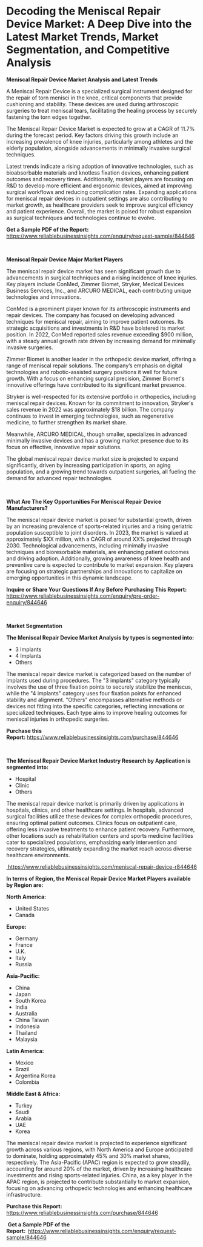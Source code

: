 <p><h1>Decoding the Meniscal Repair Device Market: A Deep Dive into the Latest Market Trends, Market Segmentation, and Competitive Analysis</h1></p><p><strong>Meniscal Repair Device Market Analysis and Latest Trends</strong></p>
<p><p>A Meniscal Repair Device is a specialized surgical instrument designed for the repair of torn menisci in the knee, critical components that provide cushioning and stability. These devices are used during arthroscopic surgeries to treat meniscal tears, facilitating the healing process by securely fastening the torn edges together.</p><p>The Meniscal Repair Device Market is expected to grow at a CAGR of 11.7% during the forecast period. Key factors driving this growth include an increasing prevalence of knee injuries, particularly among athletes and the elderly population, alongside advancements in minimally invasive surgical techniques. </p><p>Latest trends indicate a rising adoption of innovative technologies, such as bioabsorbable materials and knotless fixation devices, enhancing patient outcomes and recovery times. Additionally, market players are focusing on R&D to develop more efficient and ergonomic devices, aimed at improving surgical workflows and reducing complication rates. Expanding applications for meniscal repair devices in outpatient settings are also contributing to market growth, as healthcare providers seek to improve surgical efficiency and patient experience. Overall, the market is poised for robust expansion as surgical techniques and technologies continue to evolve.</p></p>
<p><strong>Get a Sample PDF of the Report:&nbsp;</strong> <a href="https://www.reliablebusinessinsights.com/enquiry/request-sample/844646?utm_campaign=2290&utm_medium=2&utm_source=Github&utm_content=ia&utm_term=13042025&utm_id=meniscal-repair-device">https://www.reliablebusinessinsights.com/enquiry/request-sample/844646</a></p>
<p>&nbsp;</p>
<p><strong>Meniscal Repair Device Major Market Players</strong></p>
<p><p>The meniscal repair device market has seen significant growth due to advancements in surgical techniques and a rising incidence of knee injuries. Key players include ConMed, Zimmer Biomet, Stryker, Medical Devices Business Services, Inc., and ARCURO MEDICAL, each contributing unique technologies and innovations.</p><p>ConMed is a prominent player known for its arthroscopic instruments and repair devices. The company has focused on developing advanced techniques for meniscal repair, aiming to improve patient outcomes. Its strategic acquisitions and investments in R&D have bolstered its market position. In 2022, ConMed reported sales revenue exceeding $900 million, with a steady annual growth rate driven by increasing demand for minimally invasive surgeries.</p><p>Zimmer Biomet is another leader in the orthopedic device market, offering a range of meniscal repair solutions. The company’s emphasis on digital technologies and robotic-assisted surgery positions it well for future growth. With a focus on enhancing surgical precision, Zimmer Biomet's innovative offerings have contributed to its significant market presence.</p><p>Stryker is well-respected for its extensive portfolio in orthopedics, including meniscal repair devices. Known for its commitment to innovation, Stryker's sales revenue in 2022 was approximately $18 billion. The company continues to invest in emerging technologies, such as regenerative medicine, to further strengthen its market share.</p><p>Meanwhile, ARCURO MEDICAL, though smaller, specializes in advanced minimally invasive devices and has a growing market presence due to its focus on effective, innovative repair solutions.</p><p>The global meniscal repair device market size is projected to expand significantly, driven by increasing participation in sports, an aging population, and a growing trend towards outpatient surgeries, all fueling the demand for advanced repair technologies.</p></p>
<p>&nbsp;</p>
<p><strong>What Are The Key Opportunities For Meniscal Repair Device Manufacturers?</strong></p>
<p><p>The meniscal repair device market is poised for substantial growth, driven by an increasing prevalence of sports-related injuries and a rising geriatric population susceptible to joint disorders. In 2023, the market is valued at approximately $XX million, with a CAGR of around XX% projected through 2030. Technological advancements, including minimally invasive techniques and bioresorbable materials, are enhancing patient outcomes and driving adoption. Additionally, growing awareness of knee health and preventive care is expected to contribute to market expansion. Key players are focusing on strategic partnerships and innovations to capitalize on emerging opportunities in this dynamic landscape.</p></p>
<p><strong>Inquire or Share Your Questions If Any Before Purchasing This Report:</strong> <a href="https://www.reliablebusinessinsights.com/enquiry/pre-order-enquiry/844646?utm_campaign=2290&utm_medium=2&utm_source=Github&utm_content=ia&utm_term=13042025&utm_id=meniscal-repair-device">https://www.reliablebusinessinsights.com/enquiry/pre-order-enquiry/844646</a></p>
<p>&nbsp;</p>
<p><strong>Market Segmentation</strong></p>
<p><strong>The Meniscal Repair Device Market Analysis by types is segmented into:</strong></p>
<p><ul><li>3 Implants</li><li>4 Implants</li><li>Others</li></ul></p>
<p><p>The meniscal repair device market is categorized based on the number of implants used during procedures. The "3 implants" category typically involves the use of three fixation points to securely stabilize the meniscus, while the "4 implants" category uses four fixation points for enhanced stability and alignment. "Others" encompasses alternative methods or devices not fitting into the specific categories, reflecting innovations or specialized techniques. Each type aims to improve healing outcomes for meniscal injuries in orthopedic surgeries.</p></p>
<p><strong>Purchase this Report:&nbsp;</strong><a href="https://www.reliablebusinessinsights.com/purchase/844646?utm_campaign=2290&utm_medium=2&utm_source=Github&utm_content=ia&utm_term=13042025&utm_id=meniscal-repair-device">https://www.reliablebusinessinsights.com/purchase/844646</a></p>
<p>&nbsp;</p>
<p><strong>The Meniscal Repair Device Market Industry Research by Application is segmented into:</strong></p>
<p><ul><li>Hospital</li><li>Clinic</li><li>Others</li></ul></p>
<p><p>The meniscal repair device market is primarily driven by applications in hospitals, clinics, and other healthcare settings. In hospitals, advanced surgical facilities utilize these devices for complex orthopedic procedures, ensuring optimal patient outcomes. Clinics focus on outpatient care, offering less invasive treatments to enhance patient recovery. Furthermore, other locations such as rehabilitation centers and sports medicine facilities cater to specialized populations, emphasizing early intervention and recovery strategies, ultimately expanding the market reach across diverse healthcare environments.</p></p>
<p><a href="https://www.reliablebusinessinsights.com/meniscal-repair-device-r844646?utm_campaign=2290&utm_medium=2&utm_source=Github&utm_content=ia&utm_term=13042025&utm_id=meniscal-repair-device">&nbsp;https://www.reliablebusinessinsights.com/meniscal-repair-device-r844646</a></p>
<p><strong>In terms of Region, the Meniscal Repair Device Market Players available by Region are:</strong></p>
<p>
    <p> <strong> North America: </strong>
        <ul>
            <li>United States</li>
            <li>Canada</li>
        </ul>
        </p> 
    <p> <strong> Europe: </strong>
        <ul>
            <li>Germany</li>
            <li>France</li>
            <li>U.K.</li>
            <li>Italy</li>
            <li>Russia</li>
        </ul>
        </p> 
    <p> <strong> Asia-Pacific: </strong>
        <ul>
            <li>China</li>
            <li>Japan</li>
            <li>South Korea</li>
            <li>India</li>
            <li>Australia</li>
            <li>China Taiwan</li>
            <li>Indonesia</li>
            <li>Thailand</li>
            <li>Malaysia</li>
        </ul>
        </p> 
    <p> <strong> Latin America: </strong>
        <ul>
            <li>Mexico</li>
            <li>Brazil</li>
            <li>Argentina Korea</li>
            <li>Colombia</li>
        </ul>
        </p> 
    <p> <strong> Middle East & Africa: </strong>
        <ul>
            <li>Turkey</li>
            <li>Saudi</li>
            <li>Arabia</li>
            <li>UAE</li>
            <li>Korea</li>
        </ul>
    </p>
    </p>
<p><p>The meniscal repair device market is projected to experience significant growth across various regions, with North America and Europe anticipated to dominate, holding approximately 45% and 30% market shares, respectively. The Asia-Pacific (APAC) region is expected to grow steadily, accounting for around 20% of the market, driven by increasing healthcare investments and rising sports-related injuries. China, as a key player in the APAC region, is projected to contribute substantially to market expansion, focusing on advancing orthopedic technologies and enhancing healthcare infrastructure.</p></p>
<p><strong>Purchase this Report: </strong><a href="https://www.reliablebusinessinsights.com/purchase/844646?utm_campaign=2290&utm_medium=2&utm_source=Github&utm_content=ia&utm_term=13042025&utm_id=meniscal-repair-device">https://www.reliablebusinessinsights.com/purchase/844646</a></p>
<p>&nbsp;<strong>Get a Sample PDF of the Report:&nbsp;&nbsp;</strong><a href="https://www.reliablebusinessinsights.com/enquiry/request-sample/844646?utm_campaign=2290&utm_medium=2&utm_source=Github&utm_content=ia&utm_term=13042025&utm_id=meniscal-repair-device">https://www.reliablebusinessinsights.com/enquiry/request-sample/844646</a></p>
<p><strong></strong></p>
<p><p></p><p></p><p></p></p>
